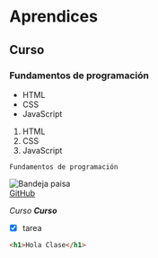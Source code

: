 # Aprendices
## Curso
### Fundamentos de programación

- HTML
- CSS
- JavaScript

1. HTML
2. CSS
3. JavaScript

~~~
Fundamentos de programación
~~~

![Bandeja paisa](https://res.cloudinary.com/db9wh5uvt/image/uploap/v1625655763/1570939e9f814bec82c668279513c94f_BANDEJA-PAISA_708_600_grvumx.jpg)<br>
[GitHub](https://github.com)

*Curso*
***Curso***

- [x] tarea

```html
<h1>Hola Clase</h1>
```
